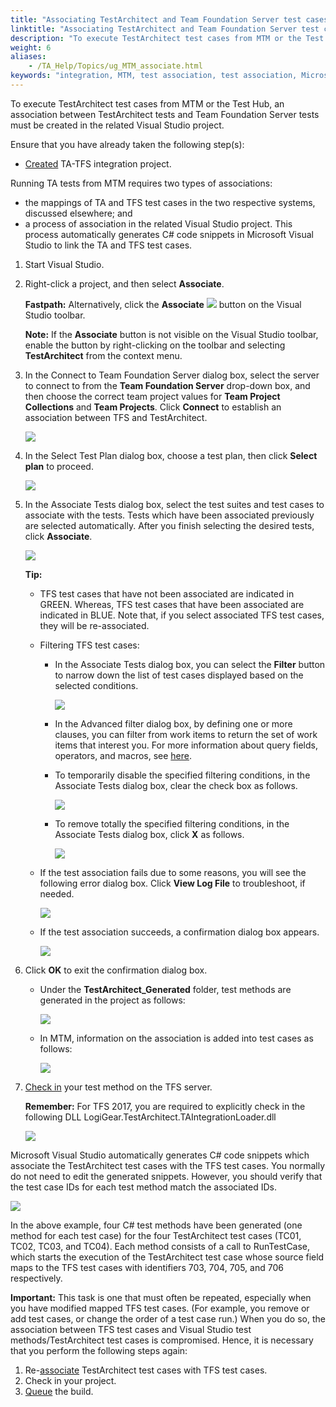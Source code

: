 ```yaml
--- 
title: "Associating TestArchitect and Team Foundation Server test cases in Visual Studio"
linktitle: "Associating TestArchitect and Team Foundation Server test cases in Visual Studio"
description: "To execute TestArchitect test cases from MTM or the Test Hub, an association between TestArchitect tests and Team Foundation Server tests must be created in the related Visual Studio project."
weight: 6
aliases: 
    - /TA_Help/Topics/ug_MTM_associate.html
keywords: "integration, MTM, test association, test association, Microsoft Test Manager"
---
```


To execute TestArchitect test cases from MTM or the Test Hub, an association between TestArchitect tests and Team Foundation Server tests must be created in the related Visual Studio project.

Ensure that you have already taken the following step\(s\):

-   [Created](/TA_Help/Topics/Integration_MTM_creating_vs_project.html) TA-TFS integration project.

Running TA tests from MTM requires two types of associations:

-   the mappings of TA and TFS test cases in the two respective systems, discussed elsewhere; and
-   a process of association in the related Visual Studio project. This process automatically generates C\# code snippets in Microsoft Visual Studio to link the TA and TFS test cases.

1.  Start Visual Studio.

2.  Right-click a project, and then select **Associate**.

    **Fastpath:** Alternatively, click the **Associate** ![](/images/TA_Help/Images/MTM_generate_and_associate_test_method_from_testArchitect_btn.png) button on the Visual Studio toolbar.

    **Note:** If the **Associate** button is not visible on the Visual Studio toolbar, enable the button by right-clicking on the toolbar and selecting **TestArchitect** from the context menu.

3.  In the Connect to Team Foundation Server dialog box, select the server to connect to from the **Team Foundation Server** drop-down box, and then choose the correct team project values for **Team Project Collections** and **Team Projects**. Click **Connect** to establish an association between TFS and TestArchitect.

    ![](/images/TA_Help/Images/Connect_to_TFS_from_VS.png)

4.  In the Select Test Plan dialog box, choose a test plan, then click **Select plan** to proceed.

    ![](/images/TA_Help/Images/select_test_plan_VS.png)

5.  In the Associate Tests dialog box, select the test suites and test cases to associate with the tests. Tests which have been associated previously are selected automatically. After you finish selecting the desired tests, click **Associate**.

    ![](/images/TA_Help/Images/VS_select_test_to_associate.png)

    **Tip:**

    -   TFS test cases that have not been associated are indicated in GREEN. Whereas, TFS test cases that have been associated are indicated in BLUE. Note that, if you select associated TFS test cases, they will be re-associated.
    -   Filtering TFS test cases:
        -   In the Associate Tests dialog box, you can select the **Filter** button to narrow down the list of test cases displayed based on the selected conditions.

            ![](/images/TA_Help/Images/TFS_association_filters.png)

        -   In the Advanced filter dialog box, by defining one or more clauses, you can filter from work items to return the set of work items that interest you. For more information about query fields, operators, and macros, see [here](https://docs.microsoft.com/en-us/vsts/work/track/query-operators-variables).
        -   To temporarily disable the specified filtering conditions, in the Associate Tests dialog box, clear the check box as follows.

            ![](/images/TA_Help/Images/TA_TFS_association_filtering.png)

        -   To remove totally the specified filtering conditions, in the Associate Tests dialog box, click **X** as follows.

            ![](/images/TA_Help/Images/TA_TFS_association_filtering_remove.png)

    -   If the test association fails due to some reasons, you will see the following error dialog box. Click **View Log File** to troubleshoot, if needed.

        ![](/images/TA_Help/Images/TA_TFS_association_failed.png)

    -   If the test association succeeds, a confirmation dialog box appears.

        ![](/images/TA_Help/Images/TA_MTM_association_dlg.png)

6.  Click **OK** to exit the confirmation dialog box.

    -   Under the **TestArchitect\_Generated** folder, test methods are generated in the project as follows:

        ![](/images/TA_Help/Images/VS_project_after_associate.png)

    -   In MTM, information on the association is added into test cases as follows:

        ![](/images/TA_Help/Images/MTM_association_added_toTC.png)

7.  [Check in](https://docs.microsoft.com/en-us/vsts/tfvc/check-your-work-team-codebase?view=vsts#choose-the-files-you-want-to-check-in) your test method on the TFS server.

    **Remember:** For TFS 2017, you are required to explicitly check in the following DLL LogiGear.TestArchitect.TAIntegrationLoader.dll

    ![](/images/TA_Help/Images/check_in_TA_dll.png)


Microsoft Visual Studio automatically generates C\# code snippets which associate the TestArchitect test cases with the TFS test cases. You normally do not need to edit the generated snippets. However, you should verify that the test case IDs for each test method match the associated IDs.

![](/images/TA_Help/Images/MTM_generated_code.png)

In the above example, four C\# test methods have been generated \(one method for each test case\) for the four TestArchitect test cases \(TC01, TC02, TC03, and TC04\). Each method consists of a call to RunTestCase, which starts the execution of the TestArchitect test case whose source field maps to the TFS test cases with identifiers 703, 704, 705, and 706 respectively.

**Important:** This task is one that must often be repeated, especially when you have modified mapped TFS test cases. \(For example, you remove or add test cases, or change the order of a test case run.\) When you do so, the association between TFS test cases and Visual Studio test methods/TestArchitect test cases is compromised. Hence, it is necessary that you perform the following steps again:

1.  Re-[associate](/TA_Help/Topics/ug_MTM_associate.html) TestArchitect test cases with TFS test cases.
2.  Check in your project.
3.  [Queue](/TA_Help/Topics/ug_MTM_queue_build.html) the build.




